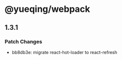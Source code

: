 # @yueqing/webpack

## 1.3.1
### Patch Changes

- bb8db3e: migrate react-hot-loader to react-refresh
